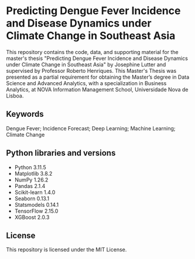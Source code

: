 # Predicting Dengue Fever Incidence and Disease Dynamics under Climate Change in Southeast Asia
This repository contains the code, data, and supporting material for the master's thesis "Predicting Dengue Fever Incidence and Disease Dynamics under Climate Change in Southeast Asia" by Josephine Lutter and supervised by Professor Roberto Henriques. This Master's Thesis was presented as a partial requirement for obtaining the Master’s degree in Data Science and Advanced Analytics, with a specialization in Business Analytics, at NOVA Information Management School, Universidade Nova de Lisboa.

## Keywords
Dengue Fever; Incidence Forecast; Deep Learning; Machine Learning; Climate Change

## Python libraries and versions
- Python	      3.11.5
- Matplotlib	  3.8.2
- NumPy	        1.26.2
- Pandas	      2.1.4
- Scikit-learn	1.4.0
- Seaborn      	0.13.1
- Statsmodels	  0.14.1
- TensorFlow	  2.15.0
- XGBoost      	2.0.3

## License
This repository is licensed under the MIT License.
